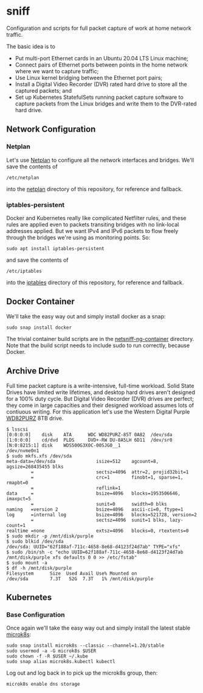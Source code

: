 # sniff
Configuration and scripts for full packet capture of work at home 
network traffic.

The basic idea is to 
 - Put multi-port Ethernet cards in an Ubuntu 20.04 LTS Linux machine;
 - Connect pairs of Ethernet ports between points in the home network
   where we want to capture traffic;
 - Use Linux kernel bridging between the Ethernet port pairs;
 - Install a Digital Video Recorder (DVR) rated hard drive to
   store all the captured packets; and
 - Set up Kubernetes StatefulSets running packet capture software
   to capture packets from the Linux bridges and write them to the
   DVR-rated hard drive.

## Network Configuration

### Netplan
Let's use [Netplan](https://netplan.io/) to configure all the network
interfaces and bridges.  We'll save the contents of
```
/etc/netplan
```
into the [netplan](netplan) directory of this repository, for reference
and fallback.

### iptables-persistent
Docker and Kubernetes really like complicated Netfilter rules, and these
rules are applied even to packets transiting bridges with no link-local
addresses applied.  But we want IPv4 and IPv6 packets to flow freely
through the bridges we're using as monitoring points.  So:
```
sudo apt install iptables-persistent
```
and save the contents of
```
/etc/iptables
```
into the [iptables](iptables) directory of this repository, for reference
and fallback.

## Docker Container
We'll take the easy way out and simply install docker as a snap:
```
sudo snap install docker
```
The trivial container build scripts are in the
[netsniff-ng-container](netsniff-ng-container) directory.  Note that the
build script needs to include sudo to run correctly, because Docker.

## Archive Drive
Full time packet capture is a write-intensive, full-time workload.
Solid State Drives have limited write lifetimes, and desktop
hard drives aren't designed for a 100% duty cycle.  But
Digital Video Recorder (DVR) drives are perfect; they come in
large capacities and their designed workload assumes lots of
contiuous writing.  For this application let's use the 
Western Digital Purple 
[WD82PURZ](https://shop.westerndigital.com/tools/documentRequestHandler?docPath=/content/dam/doc-library/en_us/assets/public/western-digital/product/internal-drives/wd-purple-hdd/product-brief-wd-purple-hdd.pdf)
8TB drive.

```
$ lsscsi
[0:0:0:0]    disk    ATA      WDC WD82PURZ-85T 0A82  /dev/sda
[1:0:0:0]    cd/dvd  PLDS     DVD+-RW DU-8A5LH 6D11  /dev/sr0
[N:0:8215:1] disk    WDS500G3X0C-00SJG0__1                      /dev/nvme0n1
$ sudo mkfs.xfs /dev/sda
meta-data=/dev/sda               isize=512    agcount=8, agsize=268435455 blks
         =                       sectsz=4096  attr=2, projid32bit=1
         =                       crc=1        finobt=1, sparse=1, rmapbt=0
         =                       reflink=1
data     =                       bsize=4096   blocks=1953506646, imaxpct=5
         =                       sunit=0      swidth=0 blks
naming   =version 2              bsize=4096   ascii-ci=0, ftype=1
log      =internal log           bsize=4096   blocks=521728, version=2
         =                       sectsz=4096  sunit=1 blks, lazy-count=1
realtime =none                   extsz=4096   blocks=0, rtextents=0
$ sudo mkdir -p /mnt/disk/purple
$ sudo blkid /dev/sda
/dev/sda: UUID="62f188af-711c-4658-8e68-d4123f24d7ab" TYPE="xfs"
$ sudo /bin/sh -c "echo UUID=62f188af-711c-4658-8e68-d4123f24d7ab /mnt/disk/purple xfs defaults 0 0 >> /etc/fstab"
$ sudo mount -a
$ df -h /mnt/disk/purple
Filesystem      Size  Used Avail Use% Mounted on
/dev/sda        7.3T   52G  7.3T   1% /mnt/disk/purple
```

## Kubernetes
### Base Configuration
Once again we'll take the easy way out and simply install the latest
stable [microk8s](https://microk8s.io):
```
sudo snap install microk8s --classic --channel=1.20/stable
sudo usermod -a -G microk8s $USER
sudo chown -f -R $USER ~/.kube
sudo snap alias microk8s.kubectl kubectl
```
Log out and log back in to pick up the microk8s group, then:
```
microk8s enable dns storage
```

